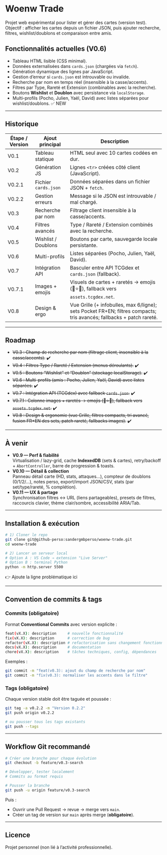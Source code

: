 # Woenw Trade

Projet web expérimental pour lister et gérer des cartes (version test).  
Objectif : afficher les cartes depuis un fichier JSON, puis ajouter recherche, filtres, wishlist/doublons et comparaison entre amis.  

## Fonctionnalités actuelles (V0.6)

- Tableau HTML lisible (CSS minimal).  
- Données externalisées dans `cards.json` (chargées via `fetch`).  
- Génération dynamique des lignes par JavaScript.  
- Gestion d’erreur si `cards.json` est introuvable ou invalide.  
- Recherche par nom en temps réel (insensible à la casse/accents).  
- Filtres par Type, Rareté et Extension (combinables avec la recherche).  
- Boutons **Wishlist** et **Doublon** avec persistance via `localStorage`.  
- Multi-profils (Pocho, Julien, Yaël, David) avec listes séparées pour wishlist/doublons. ✅ NEW

---

## Historique

| Étape / Version | Ajout principal      | Description                                                                                     |
|-----------------|----------------------|-------------------------------------------------------------------------------------------------|
| V0.1            | Tableau statique     | HTML seul avec 10 cartes codées en dur.                                                         |
| V0.2            | Génération JS        | Lignes `<tr>` créées côté client (JavaScript).                                                  |
| V0.2.1          | Fichier `cards.json` | Données séparées dans un fichier JSON + `fetch`.                                                |
| V0.2.2          | Gestion erreurs      | Message si le JSON est introuvable / mal chargé.                                                |
| V0.3            | Recherche par nom    | Filtrage client insensible à la casse/accents.                                                  |
| V0.4            | Filtres avancés      | Type / Rareté / Extension combinés avec la recherche.                                           |
| V0.5            | Wishlist / Doublons  | Boutons par carte, sauvegarde locale persistante.                                               |
| V0.6            | Multi-profils        | Listes séparées (Pocho, Julien, Yaël, David).                                                   |
| V0.7            | Intégration API      | Basculer entre API TCGdex et `cards.json` (fallback).                                           |
| V0.7.1          | Images + emojis      | Visuels de cartes + raretés → emojis (💎⭐👑), fallback vers `assets.tcgdex.net`.               |
| V0.8            | Design & ergo        | Vue Grille (+ infobulles, max 6/ligne); sets Pocket FR+EN; filtres compacts; tris avancés; fallbacks + patch rareté. |

---

## Roadmap

- ~~V0.3 : Champ de recherche par nom (filtrage client, insensible à la casse/accents).~~ ✔️  
- ~~V0.4 : Filtres Type / Rareté / Extension (menus déroulants).~~ ✔️  
- ~~V0.5 : Boutons “Wishlist” et “Doublon” (stockage localStorage).~~ ✔️  
- ~~V0.6 : Multi-profils (amis : Pocho, Julien, Yaël, David) avec listes séparées.~~ ✔️  
- ~~V0.7 : Intégration API (TCGdex) avec fallback `cards.json`.~~ ✔️  
- ~~V0.7.1 : Colonne images + raretés → emojis (💎⭐👑), fallback vers `assets.tcgdex.net`.~~ ✔️  
- ~~V0.8 : Design & ergonomie (vue Grille, filtres compacts, tri avancé, fusion FR+EN des sets, patch rareté, fallbacks images).~~ ✔️

---

## À venir
- **V0.9 — Perf & fiabilité**  
  Virtualisation / lazy-grid, cache **IndexedDB** (sets & cartes), retry/backoff + `AbortController`, barre de progression & toasts.
- **V0.10 — Détail & collection**  
  Panneau détail carte (HD, stats, attaques…), compteur de doublons (0/1/2/…), notes perso, export/import JSON/CSV, stats (par set/type/rareté, % complétion).
- **V0.11 — UX & partage**  
  Synchronisation filtres ↔ URL (liens partageables), presets de filtres, raccourcis clavier, thème clair/sombre, accessibilité ARIA/Tab.
---

## Installation & exécution

```bash
# 1) Cloner le repo
git clone git@github-perso:sandergmbperso/woenw-trade.git
cd woenw-trade

# 2) Lancer un serveur local
# Option A : VS Code → extension "Live Server"
# Option B : terminal Python
python -m http.server 5500
```

👉 Ajoute la ligne problématique ici  

---

## Convention de commits & tags

### Commits (obligatoire)

Format **Conventional Commits** avec version explicite :  

```bash
feat(vX.X): description     # nouvelle fonctionnalité
fix(vX.X): description      # correction de bug
refactor(vX.X): description # refactorisation sans changement fonctionnel
docs(vX.X): description     # documentation
chore(vX.X): description    # tâches techniques, config, dépendances
```

Exemples :  

```bash
git commit -m "feat(v0.3): ajout du champ de recherche par nom"
git commit -m "fix(v0.3): normaliser les accents dans le filtre"
```

### Tags (obligatoire)

Chaque version stable doit être taguée et poussée :  

```bash
git tag -a v0.2.2 -m "Version 0.2.2"
git push origin v0.2.2

# ou pousser tous les tags existants
git push --tags
```

---

## Workflow Git recommandé

```bash
# Créer une branche pour chaque évolution
git checkout -b feature/v0.3-search

# Développer, tester localement
# Commits au format requis

# Pousser la branche
git push -u origin feature/v0.3-search
```

Puis :  

- Ouvrir une Pull Request → revue → merge vers `main`.  
- Créer un tag de version sur `main` après merge (**obligatoire**).  

---

## Licence

Projet personnel (non lié à l’activité professionnelle).  
